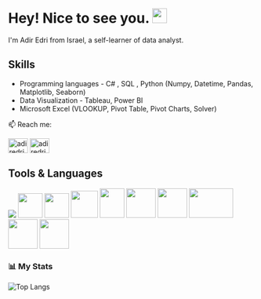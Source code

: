 
# Hey! Nice to see you. <img src="https://media.giphy.com/media/hvRJCLFzcasrR4ia7z/giphy.gif" width="30px">
I'm Adir Edri from Israel, a self-learner of data analyst.

## Skills 

* Programming languages - C# , SQL , Python (Numpy, Datetime, Pandas, Matplotlib, Seaborn)
* Data Visualization - Tableau, Power BI
* Microsoft Excel (VLOOKUP, Pivot Table, Pivot Charts, Solver)

📫 Reach me:

<a href="https://www.linkedin.com/in/adiredri/" target="blank"><img align="center" src="https://raw.githubusercontent.com/rahuldkjain/github-profile-readme-generator/master/src/images/icons/Social/linked-in-alt.svg" alt="adiredri" height="30" width="40" /></a>
<a href="mailto:adire7399@gmail.com" target="blank"><img align="center" src="https://logos-world.net/wp-content/uploads/2020/11/Gmail-Logo.png" alt="adiredri" height="30" width="40"/></a>

## Tools & Languages

<a href="https://code.visualstudio.com/" target="_blank"> <img src="https://img.icons8.com/color/48/000000/visual-studio-code-2019.png"/></a>
<a href="https://www.microsoft.com/en-us/sql-server" target="_blank"> <img src="https://img.icons8.com/color/50/000000/microsoft-sql-server.png" width="50px" height="50px"/></a>
<a href="https://upload.wikimedia.org/wikipedia/commons/thumb/0/0d/C_Sharp_wordmark.svg/1200px-C_Sharp_wordmark.svg.png" target="_blank"> <img src="https://upload.wikimedia.org/wikipedia/commons/thumb/0/0d/C_Sharp_wordmark.svg/1200px-C_Sharp_wordmark.svg.png" width="50px" height="50px"/></a>
<a href="https://www.tutorialsteacher.com/Content/images/home/sql.png" target="_blank"> <img src="https://www.tutorialsteacher.com/Content/images/home/sql.png" width="55px" width="55px"/></a>
<a href="https://jupyter.org/" target="_blank"> <img src="https://upload.wikimedia.org/wikipedia/commons/thumb/3/38/Jupyter_logo.svg/1200px-Jupyter_logo.svg.png" width="50px" height="60px"/></a>
<a href="https://www.python.org" target="_blank"> <img src="https://img.icons8.com/color/48/000000/python.png" width="60px" height="60px"/></a>
<a href="https://numpy.org/" target="_blank"> <img src="https://miro.medium.com/v2/resize:fit:1001/1*vPezx00A1u0WAfS8e8wBXQ.png" width="60px" height="60px"/></a>
<a href="https://pandas.pydata.org/" target="_blank"> <img src="https://geo-python-site.readthedocs.io/en/latest/_images/pandas_logo.png" width="90px" height="60px"/></a>
<a href="https://matplotlib.org/" target="_blank"> <img src="https://upload.wikimedia.org/wikipedia/commons/thumb/8/84/Matplotlib_icon.svg/2048px-Matplotlib_icon.svg.png" width="60px" height="60px"/></a>
<a href="https://seaborn.pydata.org/tutorial.html" target="_blank"> <img src="https://user-images.githubusercontent.com/315810/92161415-9e357100-edfe-11ea-917d-f9e33fd60741.png" width="60px" height="60px"/></a>

<!--
 ## Examples of Work
-->

### 📊 My Stats
![Top Langs](https://github-readme-stats.vercel.app/api/top-langs/?username=adiredri&layout=compact&theme=transparent)

